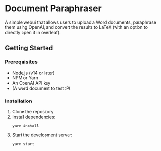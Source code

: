 # Document Paraphraser

A simple webui that allows users to upload a Word documents, paraphrase them using OpenAI, and convert the results to LaTeX (with an option to directly open it in overleaf).

## Getting Started

### Prerequisites

- Node.js (v14 or later)
- NPM or Yarn
- An OpenAI API key
- (A word document to test :P)

### Installation

1. Clone the repository
2. Install dependencies:
   ```
   yarn install
   ```
3. Start the development server:
   ```
   yarn start
   ```
